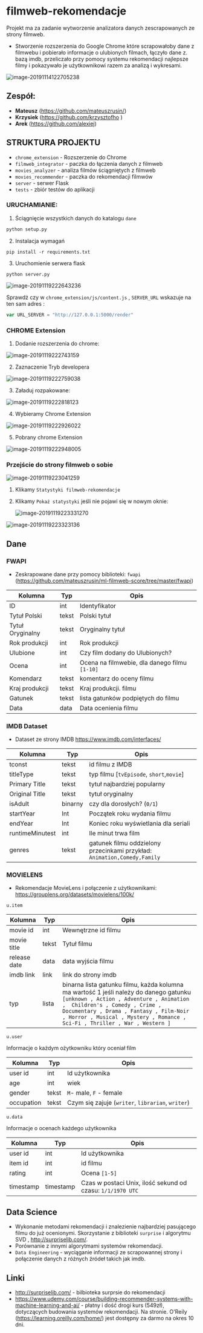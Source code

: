 # filmweb-rekomendacje
Projekt ma za zadanie wytworzenie analizatora danych zescrapowanych ze strony filmweb. 

* Stworzenie rozszerzenia do Google Chrome które scrapowałoby dane z filmwebu i pobierało informacje o ulubionych filmach, łączyło dane z. bazą imdb,  przeliczało przy pomocy systemu rekomendacji najlepsze filmy i pokazywało je użytkownikowi razem za analizą i wykresami.

![image-20191114122705238](assets/image-20191114122705238.png)

## Zespół:

- **Mateusz** (https://github.com/mateuszrusin/)
- **Krzysiek** (https://github.com/krzysztofho )
- **Arek** (https://github.com/alexiej)

## STRUKTURA PROJEKTU

* `chrome_extension` - Rozszerzenie do Chrome
* `filmweb_integrator` - paczka do łączenia danych z filmweb
* `movies_analyzer` - analiza filmów ściągniętych z filmweb
* `movies_recommender` - paczka do rekomendacji filmwów
* `server` - serwer Flask
* `tests` - zbiór testów do aplikacji



### URUCHAMIANIE:

1. Ściągnięcie wszystkich danych do katalogu `dane`

```python
python setup.py
```

2. Instalacja wymagań

```
pip install -r requirements.txt
```

3. Uruchomienie serwera flask

```
python server.py
```

![image-20191119222643236](assets/image-20191119222643236.png)

Sprawdż czy w `chrome_extension/js/content.js`  , `SERVER_URL` wskazuje na ten sam adres :

```javascript
var URL_SERVER = "http://127.0.0.1:5000/render"
```

### CHROME Extension

1. Dodanie rozszerzenia do chrome:

![image-20191119222743159](assets/image-20191119222743159.png)

2. Zaznaczenie Tryb developera

![image-20191119222759038](assets/image-20191119222759038.png)

3. Załaduj rozpakowane:

![image-20191119222818123](assets/image-20191119222818123.png)

4. Wybieramy Chrome Extension

![image-20191119222926022](assets/image-20191119222926022.png)

5. Pobrany chrome Extension

![image-20191119222948005](assets/image-20191119222948005.png)

### Przejście do strony filmweb o sobie

![image-20191119223041259](assets/image-20191119223041259.png)

1. Klikamy `Statystyki filmweb-rekomendacje`

2. Klikamy `Pokaż statystyki` jeśli nie pojawi się w nowym oknie:

   ![image-20191119223331270](assets/image-20191119223331270.png)

![image-20191119223323136](assets/image-20191119223323136.png)




## Dane

### FWAPI

* Zeskrapowane dane przy pomocy biblioteki: `fwapi `(https://github.com/mateuszrusin/ml-filmweb-score/tree/master/fwapi)

| Kolumna          | Typ   | Opis                                          |
| ---------------- | ----- | --------------------------------------------- |
| ID               | int   | Identyfikator                                 |
| Tytuł Polski     | tekst | Polski tytuł                                  |
| Tytuł Oryginalny | tekst | Oryginalny tytuł                              |
| Rok produkcji    | int   | Rok produkcji                                 |
| Ulubione         | int   | Czy film dodany do Ulubionych?                |
| Ocena            | int   | Ocena na filmwebie, dla danego filmu `[1-10]` |
| Komendarz        | tekst | komentarz do oceny filmu                      |
| Kraj produkcji   | tekst | Kraj produkcji. filmu                         |
| Gatunek          | tekst | lista gatunków podpiętych do filmu            |
| Data             | data  | Data ocenienia filmu                          |

### IMDB Dataset

* Dataset ze strony IMDB https://www.imdb.com/interfaces/

| Kolumna         | Typ     | Opis                                                         |
| --------------- | ------- | ------------------------------------------------------------ |
| tconst          | tekst   | id filmu z IMDB                                              |
| titleType       | tekst   | typ filmu [`tvEpisode`, `short`,`movie`]                     |
| Primary Title   | tekst   | tytuł najbardziej popularny                                  |
| Original Title  | tekst   | tytuł oryginalny                                             |
| isAdult         | binarny | czy dla dorosłych? (`0/1`)                                   |
| startYear       | Int     | Początek roku wydania filmu                                  |
| endYear         | Int     | Koniec roku wyświetlania dla seriali                         |
| runtimeMinutest | int     | Ile minut trwa film                                          |
| genres          | tekst   | gatunek filmu oddzielony przecinkami przykład: `Animation,Comedy,Family` |



### MOVIELENS

- Rekomendacje MovieLens i połączenie z użytkownikami: https://grouplens.org/datasets/movielens/100k/

`u.item`

| Kolumna      | Typ   | Opis                                                         |
| ------------ | ----- | ------------------------------------------------------------ |
| movie id     | int   | Wewnętrzne id filmu                                          |
| movie title  | tekst | Tytuł filmu                                                  |
| release date | data  | data wyjścia filmu                                           |
| imdb link    | link  | link do strony imdb                                          |
| typ          | lista | binarna lista gatunku filmu, każda kolumna ma wartość 1 jeśli należy do danego gatunku  `[unknown , Action , Adventure , Animation ,  Children's , Comedy , Crime , Documentary , Drama , Fantasy , Film-Noir , Horror , Musical , Mystery , Romance , Sci-Fi , Thriller , War , Western ]` |

`u.user` 

Informacje o każdym ożytkowniku który oceniał film

| Kolumna    | Typ   | Opis                                              |
| ---------- | ----- | ------------------------------------------------- |
| user id    | int   | Id użytkownika                                    |
| age        | int   | wiek                                              |
| gender     | tekst | `M`-  male, `F` - female                          |
| occupation | tekst | Czym się zajuje (`writer`, `librarian`, `writer`) |

`u.data`

Informacje o ocenach każdego użytkownika

| Kolumna   | Typ       | Opis                                                       |
| --------- | --------- | ---------------------------------------------------------- |
| user id   | int       | Id użytkownika                                             |
| item id   | int       | id filmu                                                   |
| rating    | int       | Ocena `[1-5]`                                              |
| timestamp | timestamp | Czas w postaci Unix, ilość sekund od czasu: `1/1/1970 UTC` |

## Data Science

* Wykonanie metodami rekomendacji i znalezienie najbardziej pasującego filmu do już ocenionymi. Skorzystanie z biblioteki `surprise` i algorytmu SVD , http://surpriselib.com/.
* Porównanie z innymi algorytmami systemów rekomendacji.
* `Data Engineering` - wyciąganie informacji ze scrapowannej strony i połączenie danych z różnych źródeł takich jak imdb.

## Linki

* http://surpriselib.com/ - bilbioteka surprsie do rekomendacji 
* https://www.udemy.com/course/building-recommender-systems-with-machine-learning-and-ai/ - płatny i dość drogi kurs (549zł), dotyczących budowania systemów rekomendacji. Na stronie. O'Reily (https://learning.oreilly.com/home/) jest dostępny za darmo na okres 10 dni.
